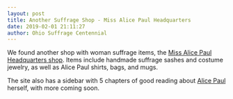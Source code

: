 ```yaml
---
layout: post
title: Another Suffrage Shop - Miss Alice Paul Headquarters
date: 2019-02-01 21:11:27
author: Ohio Suffrage Centennial
---
```


We found another shop with woman suffrage items, the <a href="https://www.missalicepaul.com/Shop.html" target="_blank">Miss Alice Paul Headquarters shop</a>. Items include handmade suffrage sashes and costume jewelry, as well as Alice Paul shirts, bags, and mugs.

The site also has a sidebar with 5 chapters of good reading about <a href="https://www.missalicepaul.com/2014/05/miss-alice-paul-introduction.html" target="_blank">Alice Paul</a> herself, with more coming soon.
